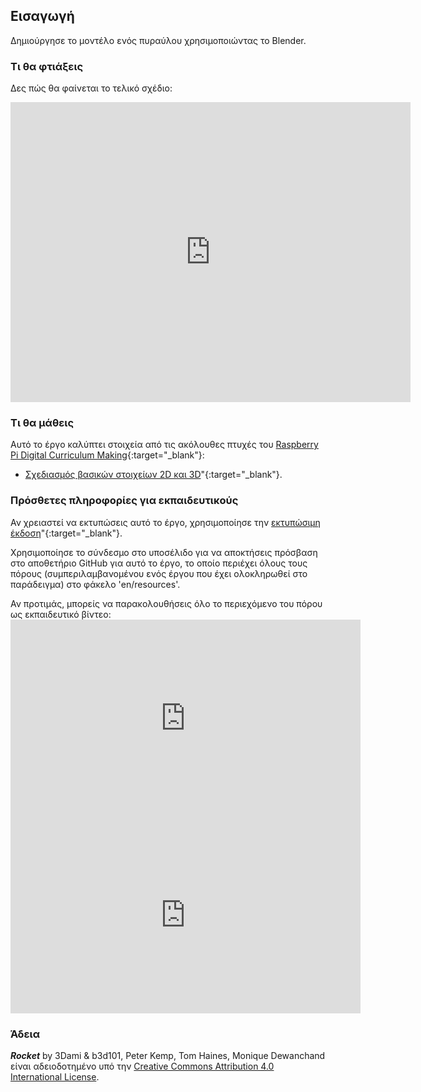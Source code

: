 ## Εισαγωγή

Δημιούργησε το μοντέλο ενός πυραύλου χρησιμοποιώντας το Blender.

### Τι θα φτιάξεις

Δες πώς θα φαίνεται το τελικό σχέδιο:

<div class="sketchfab-embed-wrapper"><iframe width="640" height="480" src="https://sketchfab.com/models/5660fd9d487e4175bd3b7d97c6277f39/embed" frameborder="0" allowvr allowfullscreen mozallowfullscreen="true" webkitallowfullscreen="true" onmousewheel=""></iframe>
</div>

### Τι θα μάθεις

Αυτό το έργο καλύπτει στοιχεία από τις ακόλουθες πτυχές του [Raspberry Pi Digital Curriculum Making](http://rpf.io/curriculum){:target="_blank"}:

+ [Σχεδιασμός βασικών στοιχείων 2D και 3D](https://curriculum.raspberrypi.org/design/creator/)"{:target="_blank"}.

### Πρόσθετες πληροφορίες για εκπαιδευτικούς

Αν χρειαστεί να εκτυπώσεις αυτό το έργο, χρησιμοποίησε την [εκτυπώσιμη έκδοση](https://projects.raspberrypi.org/el-GR/projects/blender-rocket/print)"{:target="_blank"}.

Χρησιμοποίησε το σύνδεσμο στο υποσέλιδο για να αποκτήσεις πρόσβαση στο αποθετήριο GitHub για αυτό το έργο, το οποίο περιέχει όλους τους πόρους (συμπεριλαμβανομένου ενός έργου που έχει ολοκληρωθεί στο παράδειγμα) στο φάκελο 'en/resources'.

Αν προτιμάς, μπορείς να παρακολουθήσεις όλο το περιεχόμενο του πόρου ως εκπαιδευτικό βίντεο: <iframe width="560" height="315" src="https://www.youtube.com/embed/SlhTaqJvqlo?rel=0" frameborder="0" allowfullscreen mark="crwd-mark"></iframe> <iframe width="560" height="315" src="https://www.youtube.com/embed/7jj5e2LckMQ?rel=0" frameborder="0" allowfullscreen mark="crwd-mark"></iframe> 

### Άδεια

***Rocket*** by 3Dami & b3d101, Peter Kemp, Tom Haines, Monique Dewanchand είναι αδειοδοτημένο υπό την [Creative Commons Attribution 4.0 International License](http://creativecommons.org/licenses/by-sa/4.0/).
